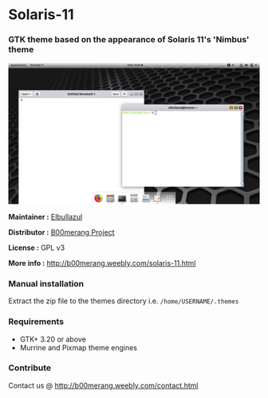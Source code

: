 # Solaris-11
### GTK theme based on the appearance of Solaris 11's 'Nimbus' theme

![solaris-11-gnome-3.28](https://github.com/B00merang-Project/gallery/raw/master/Solaris%2011%20Nimbus%20(3).png)

**Maintainer :** [Elbullazul](https://github.com/Elbullazul)

**Distributor :** [B00merang Project](https://github.com/B00merang-Project)

**License :** GPL v3

**More info :** http://b00merang.weebly.com/solaris-11.html

### Manual installation

Extract the zip file to the themes directory i.e. `/home/USERNAME/.themes`

### Requirements

- GTK+ 3.20 or above
- Murrine and Pixmap theme engines

### Contribute

Contact us @ http://b00merang.weebly.com/contact.html
